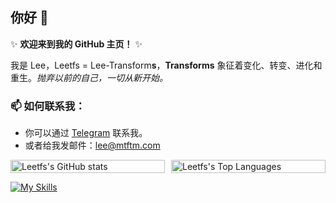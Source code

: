 ## 你好 👋 

✨ **欢迎来到我的 GitHub 主页！** ✨

我是 Lee，Leetfs = Lee-Transform**s**，**Transforms** 象征着变化、转变、进化和重生。*抛弃以前的自己，一切从新开始。*

### 📫 如何联系我：
- 你可以通过 [Telegram](https://t.me/leetfs) 联系我。
- 或者给我发邮件：lee@mtftm.com

<div style="display: flex; justify-content: space-between; align-items: center; width: 100%; gap: 10px;">
  <div style="flex: 1;">
    <picture>
      <source 
        srcset="https://github-readme-stats.vercel.app/api?username=Leetfs&include_all_commits=true&count_private=true&theme=dark"
        media="(prefers-color-scheme: dark)"
      />
      <source
        srcset="https://github-readme-stats.vercel.app/api?username=Leetfs&include_all_commits=true&count_private=true"
        media="(prefers-color-scheme: light), (prefers-color-scheme: no-preference)"
      />
      <img height="200em" src="https://github-readme-stats.vercel.app/api?username=Leetfs&include_all_commits=true&count_private=true" alt="Leetfs's GitHub stats" style="width: 100%; height: auto;" />
    </picture>
  </div>

  <div style="flex: 1;">
    <picture>
      <source 
        srcset="https://github-readme-stats.vercel.app/api/top-langs/?username=Leetfs&layout=compact&theme=dark"
        media="(prefers-color-scheme: dark)"
      />
      <source
        srcset="https://github-readme-stats.vercel.app/api/top-langs/?username=Leetfs&layout=compact"
        media="(prefers-color-scheme: light), (prefers-color-scheme: no-preference)"
      />
      <img height="200em" src="https://github-readme-stats.vercel.app/api/top-langs/?username=Leetfs&layout=compact" alt="Leetfs's Top Languages" style="width: 100%; height: auto;" />
    </picture>
  </div>
</div>



[![My Skills](https://skillicons.dev/icons?i=vscode,unity,ae,au,ai,ps,pr,blender,c,cs,cpp,cloudflare,css,debian,docker,git,github,githubactions,html,md,ubuntu)](https://skillicons.dev)